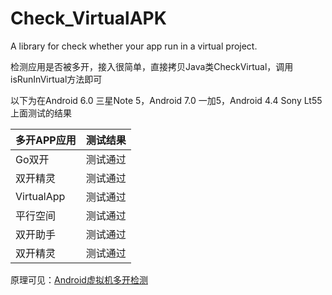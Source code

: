 # Check_VirtualAPK
A library for check whether your app run in a virtual project. 

检测应用是否被多开，接入很简单，直接拷贝Java类CheckVirtual，调用isRunInVirtual方法即可

以下为在Android 6.0 三星Note 5，Android 7.0 一加5，Android 4.4 Sony Lt55上面测试的结果

| 多开APP应用 | 测试结果 | 
| --- | :---:|
|Go双开 |测试通过|
|双开精灵|测试通过|
|VirtualApp |测试通过| 
|平行空间|测试通过|
|双开助手|测试通过|
|双开精灵|测试通过|

原理可见：[Android虚拟机多开检测](http://www.jianshu.com/p/216d65d9971e)